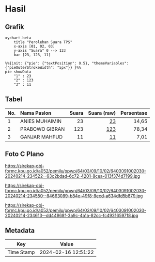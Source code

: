 # Hasil

## Grafik

```mermaid
xychart-beta
    title "Perolehan Suara TPS"
    x-axis [01, 02, 03]
    y-axis "Suara" 0 --> 123
    bar [23, 123, 11]
```

```mermaid
%%{init: {"pie": {"textPosition": 0.5}, "themeVariables": {"pieOuterStrokeWidth": "5px"}} }%%
pie showData
    "1" : 23
    "2" : 123
    "3" : 11
```

## Tabel

| No. | Nama Paslon    | Suara | Suara (raw) | Persentase |
|:--- |:-------------- | -----:| -----------:| ----------:|
| 1   | ANIES MUHAIMIN | 23    | [23][p-1]   | 14,65      |
| 2   | PRABOWO GIBRAN | 123   | [123][p-2]  | 78,34      |
| 3   | GANJAR MAHFUD  | 11    | [11][p-3]   | 7,01       |


[p-1]: https://github.com/gigit-pemilu/pemilu-2024-64-kalimantan-timur/blob/main/pilpres/hitung-suara/sub/64-kalimantan-timur/sub/03-berau/sub/09-teluk-bayur/sub/1002-teluk-bayur/sub/030-tps/sub/paslon-1.txt
[p-2]: https://github.com/gigit-pemilu/pemilu-2024-64-kalimantan-timur/blob/main/pilpres/hitung-suara/sub/64-kalimantan-timur/sub/03-berau/sub/09-teluk-bayur/sub/1002-teluk-bayur/sub/030-tps/sub/paslon-2.txt
[p-3]: https://github.com/gigit-pemilu/pemilu-2024-64-kalimantan-timur/blob/main/pilpres/hitung-suara/sub/64-kalimantan-timur/sub/03-berau/sub/09-teluk-bayur/sub/1002-teluk-bayur/sub/030-tps/sub/paslon-3.txt

## Foto C Plano

https://sirekap-obj-formc.kpu.go.id/a052/pemilu/ppwp/64/03/09/10/02/6403091002030-20240214-234522--63c2bdad-6c72-4201-8cea-013f374d7199.jpg

https://sirekap-obj-formc.kpu.go.id/a052/pemilu/ppwp/64/03/09/10/02/6403091002030-20240214-234550--84663089-b84e-49f8-8ecd-a634dfd5b879.jpg

https://sirekap-obj-formc.kpu.go.id/a052/pemilu/ppwp/64/03/09/10/02/6403091002030-20240214-234613--dd44968f-3a9c-4a1a-82cc-fc4931659718.jpg


## Metadata

| Key        | Value               |
| ---------- | ------------------- |
| Time Stamp | 2024-02-16 12:51:22 |



